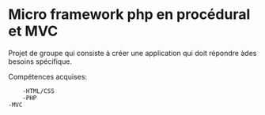 # Micro framework php en procédural et MVC

Projet de groupe qui consiste à créer une application qui doit répondre àdes besoins spécifique.

  Compétences acquises:
	
		-HTML/CSS
		-PHP
    -MVC
